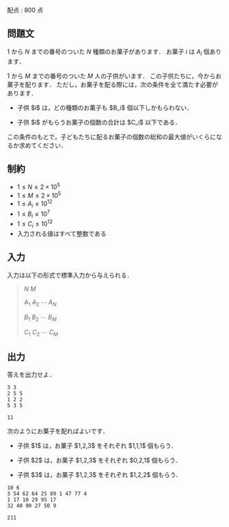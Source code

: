 配点 : $800$ 点

## 問題文

$1$ から $N$ までの番号のついた $N$ 種類のお菓子があります．
お菓子 $i$ は $A_i$ 個あります．

$1$ から $M$ までの番号のついた $M$ 人の子供がいます．
この子供たちに，今からお菓子を配ります．
ただし，お菓子を配る際には，次の条件を全て満たす必要があります．

- <p>子供 $i$ は，どの種類のお菓子も $B_i$ 個以下しかもらわない．</p>
- <p>子供 $i$ がもらうお菓子の個数の合計は $C_i$ 以下である．</p>

この条件のもとで，子どもたちに配るお菓子の個数の総和の最大値がいくらになるか求めてください．

## 制約

- $1 \leq N \leq 2 \times 10^5$
- $1 \leq M \leq 2 \times 10^5$
- $1 \leq A_i \leq 10^{12}$
- $1 \leq B_i \leq 10^7$
- $1 \leq C_i \leq 10^{12}$
- 入力される値はすべて整数である

## 入力

入力は以下の形式で標準入力から与えられる．

> $N$ $M$
> 
> $A_1$ $A_2$ $\cdots$ $A_N$
> 
> $B_1$ $B_2$ $\cdots$ $B_M$
> 
> $C_1$ $C_2$ $\cdots$ $C_M$

## 出力

答えを出力せよ．

```input1
3 3
2 5 5
1 2 2
5 3 5
```

```output1
11
```

次のようにお菓子を配ればよいです．

- <p>子供 $1$ は，お菓子 $1,2,3$ をそれぞれ $1,1,1$ 個もらう．</p>
- <p>子供 $2$ は，お菓子 $1,2,3$ をそれぞれ $0,2,1$ 個もらう．</p>
- <p>子供 $3$ は，お菓子 $1,2,3$ をそれぞれ $1,2,2$ 個もらう．</p>

```input2
10 6
3 54 62 64 25 89 1 47 77 4
1 17 10 29 95 17
32 40 90 27 50 9
```

```output2
211
```